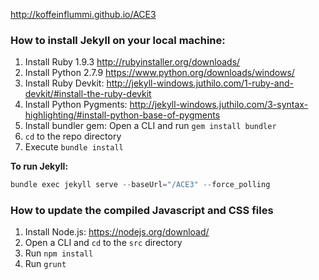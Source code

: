http://koffeinflummi.github.io/ACE3

### How to install Jekyll on your local machine:

1. Install Ruby 1.9.3 http://rubyinstaller.org/downloads/
2. Install Python 2.7.9 https://www.python.org/downloads/windows/
3. Install Ruby Devkit: http://jekyll-windows.juthilo.com/1-ruby-and-devkit/#install-the-ruby-devkit
4. Install Python Pygments: http://jekyll-windows.juthilo.com/3-syntax-highlighting/#install-python-base-of-pygments
5. Install bundler gem: Open a CLI and run `gem install bundler`
6. `cd` to the repo directory
7. Execute `bundle install`

**To run Jekyll:**

```powershell
bundle exec jekyll serve --baseUrl="/ACE3" --force_polling
```

### How to update the compiled Javascript and CSS files

1. Install Node.js: https://nodejs.org/download/
2. Open a CLI and `cd` to the `src` directory
3. Run `npm install`
4. Run `grunt`
